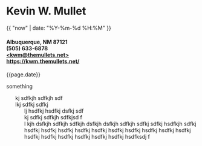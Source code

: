 <style>
  ul {
    list-style-type: none;
  }
  </style>

<h1>Kevin W. Mullet</h1>
{{ "now" | date: "%Y-%m-%d %H:%M" }}
<h4>
Albuquerque, NM 87121<br>
(505) 633-6878<br>
<a href="mailto:kwm@themullets.net">&LT;kwm@themullets.net&GT;</a><br>
<a href="https://kwm.themullets.net/">https://kwm.themullets.net/</a>
</h4>

{{page.date}}

  something
  - kj sdfkjh sdfkjh sdf
  - lkj sdfkj sdfkj 
    - lj hsdfkj hsdfkj dsfkj sdf
    - kj sdfkj sdfkjh sdfkjsd f
    - l kjh dsfkjh sdfkjh sdfkjh dsfkjh dsfkjh sdfkjh sdfkj sdfkj hsdfkjh sdfkj hsdfkj hsdfkj hsdfkj hsdfkj hsdfkj hsdfkj hsdfkj hsdfkj hsdfkj hsdfkj hsdfkj hsdfkj hsdfkj hsdfkj hsdfkj hsdfkj hsdfksdj f
  